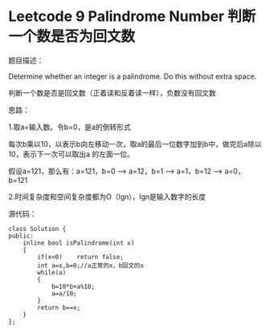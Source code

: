 # Leetcode 9 Palindrome Number 判断一个数是否为回文数
题目描述：

Determine whether an integer is a palindrome. Do this without extra space.

判断一个数是否是回文数（正着读和反着读一样），负数没有回文数

思路：

1.取a=输入数。令b=0，是a的倒转形式

每次b乘以10，以表示b向左移动一次，取a的最后一位数字加到b中，做完后a除以10，表示下一次可以取出a 的左面一位。

假设a=121，那么有：a=121，b=0 --> a=12，b=1 --> a=1，b=12 --> a=0，b=121

2.时间复杂度和空间复杂度都为O（lgn），lgn是输入数字的长度

源代码：

```
class Solution {  
public:  
    inline bool isPalindrome(int x)   
    {  
        if(x<0)    return false;  
        int a=x,b=0;//a正常的x，b回文的x  
        while(a)  
        {  
            b=10*b+a%10;  
            a=a/10;  
        }  
        return b==x;  
    }  
};  
```
